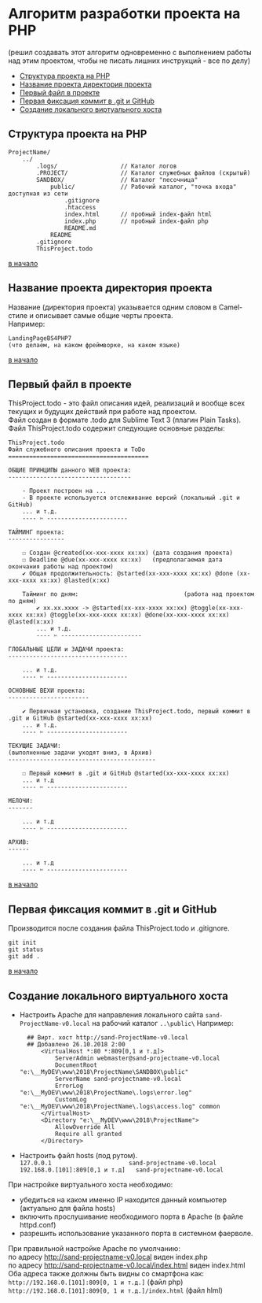 # Алгоритм разработки проекта на PHP
(решил создавать этот алгоритм одновременно с выполнением работы над этим проектом, чтобы не писать лишних инструкций - все по делу)
<a name="user-content-start"></a>

<!-- MarkdownTOC -->

- [Структура проекта на PHP](#user-content-Структура-проекта-на-php)
- [Название проекта директория проекта](#user-content-Название-проекта-директория-проекта)
- [Первый файл в проекте](#user-content-Первый-файл-в-проекте)
- [Первая фиксация коммит в .git и GitHub](#user-content-Первая-фиксация-коммит-в-git-и-github)
- [Создание локального виртуального хоста](#user-content-Создание-локального-виртуального-хоста)

<!-- /MarkdownTOC -->

<a id="user-content-Структура-проекта-на-php"></a>
## Структура проекта на PHP

    ProjectName/
        ../
            .logs/                  // Каталог логов
            .PROJECT/               // Каталог служебных файлов (скрытый)
            SANDBOX/                // Каталог "песочница"             
                public/             // Рабочий каталог, "точка входа" доступная из сети
                    .gitignore
                    .htaccess
                    index.html      // пробный index-файл html
                    index.php       // пробный index-файл php
                    README.md
                README
            .gitignore
            ThisProject.todo

[в начало](#user-content-start)

<a id="user-content-Название-проекта-директория-проекта"></a>
## Название проекта директория проекта
Название (директория проекта) указывается одним словом в Camel-стиле и описывает самые общие черты проекта.   
Например:

    LandingPageBS4PHP7
    (что делаем, на каком фреймворке, на каком языке)

[в начало](#user-content-start)

<a id="user-content-Первый-файл-в-проекте"></a>
## Первый файл в проекте
ThisProject.todo - это файл описания идей, реализаций и вообще всех текущих и будущих действий при работе над проектом.     
Файл создан в формате .todo для Sublime Text 3 (плагин Plain Tasks).  
Файл ThisProject.todo содержит следующие основные разделы:

    ThisProject.todo
    Файл служебного описания проекта и ToDo
    ========================================
        
    ОБЩИЕ ПРИНЦИПЫ данного WEB проекта:
    -----------------------------------
       
        - Проект построен на ...
        - В проекте используется отслеживание версий (локальный .git и GitHub)
        ... и т.д.
        ---- ✄ -----------------------
      
    ТАЙМИНГ проекта:
    ----------------
        
        ☐ Создан @created(xx-xxx-xxxx xx:xx) (дата создания проекта)
        ☐ Deadline @due(xx-xxx-xxxx xx:xx)   (предполагаемая дата окончания работы над проектом)
        ✔ Общая продолжительность: @started(xx-xxx-xxxx xx:xx) @done (xx-xxx-xxxx xx:xx) @lasted(x:xx) 
     
        Тайминг по дням:                              (работа над проектом по дням)
            ✔ xx.xx.xxxx -> @started(xx-xxx-xxxx xx:xx) @toggle(xx-xxx-xxxx xx:xx) @toggle(xx-xxx-xxxx xx:xx) @done(xx-xxx-xxxx xx:xx) @lasted(x:xx)
            ... и т.д.
            ---- ✄ -----------------------
     
    ГЛОБАЛЬНЫЕ ЦЕЛИ и ЗАДАЧИ проекта:
    ----------------------------------
      
        ... и т.д.
        ---- ✄ -----------------------
     
    ОСНОВНЫЕ ВЕХИ проекта:
    -----------------------
     
        ✔ Первичная установка, создание ThisProject.todo, первый коммит в .git и GitHub @started(xx-xxx-xxxx xx:xx)
        ... и т.д.
        ---- ✄ -----------------------
     
    ТЕКУЩИЕ ЗАДАЧИ:
    (выполненные задачи уходят вниз, в Архив)
    ------------------------------------------  
     
        ☐ Первый коммит в .git и GitHub @started(xx-xxx-xxxx xx:xx)
        ... и т.д 
        ---- ✄ -----------------------
      
    МЕЛОЧИ:
    -------
     
        ... и т.д 
        ---- ✄ -----------------------
      
    АРХИВ:
    ------
     
        ... и т.д 
        ---- ✄ -----------------------

[в начало](#user-content-start)

<a id="user-content-Первая-фиксация-коммит-в-git-и-github"></a>
## Первая фиксация коммит в .git и GitHub
Производится после создания файла ThisProject.todo и .gitignore.

    git init
    git status
    git add .

[в начало](#user-content-start)

<a id="user-content-Создание-локального-виртуального-хоста"></a>
## Создание локального виртуального хоста
* Настроить Apache для направления локального сайта `sand-ProjectName-v0.local` на рабочий каталог `..\public\`
Например:

        ## Вирт. хост http://sand-ProjectName-v0.local  
        ## Добавлено 26.10.2018 2:00
            <VirtualHost *:80 *:809[0,1 и т.д]>  
                ServerAdmin webmaster@sand-projectname-v0.local  
                DocumentRoot "e:\__MyDEV\www\2018\ProjectName\SANDBOX\public"  
                ServerName sand-projectname-v0.local  
                ErrorLog "e:\__MyDEV\www\2018\ProjectName\.logs\error.log"  
                CustomLog "e:\__MyDEV\www\2018\ProjectName\.logs\access.log" common  
            </VirtualHost>  
            <Directory "e:\__MyDEV\www\2018\ProjectName">  
                AllowOverride All  
                Require all granted  
            </Directory>

* Настроить файл hosts (под рутом).  
    `127.0.0.1                      sand-projectname-v0.local`   
    `192.168.0.[101]:809[0,1 и т.д]   sand-projectname-v0.local`

При настройке виртуального хоста необходимо:
* убедиться на каком именно IP находится данный компьютер (актуально для файла hosts)
* включить прослушивание необходимого порта в Apache (в файле httpd.conf)
* разрешить использование указанного порта в системном фаерволе.

При правильной настройке Apache по умолчанию:  
по адресу http://sand-projectname-v0.local виден index.php  
по адресу http://sand-projectname-v0.local/index.html виден index.html  
Оба адреса также должны быть видны со смартфона как:    
`http://192.168.0.[101]:809[0, 1 и т.д.]`  (файл php)  
`http://192.168.0.[101]:809[0, 1 и т.д.]/index.html`  (файл hlml)
